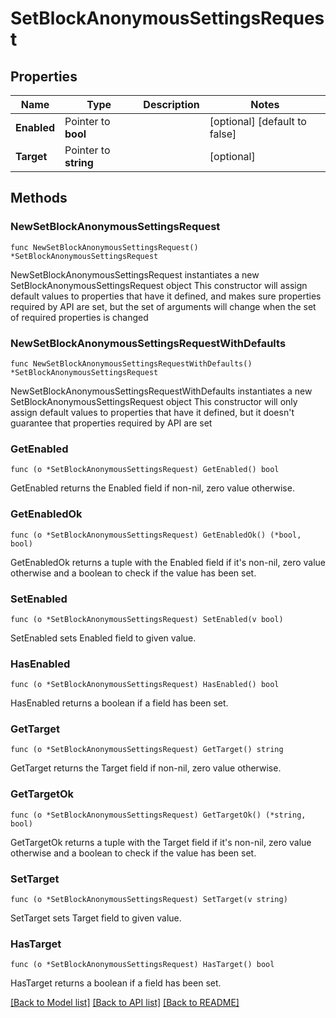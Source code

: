 # SetBlockAnonymousSettingsRequest

## Properties

Name | Type | Description | Notes
------------ | ------------- | ------------- | -------------
**Enabled** | Pointer to **bool** |  | [optional] [default to false]
**Target** | Pointer to **string** |  | [optional] 

## Methods

### NewSetBlockAnonymousSettingsRequest

`func NewSetBlockAnonymousSettingsRequest() *SetBlockAnonymousSettingsRequest`

NewSetBlockAnonymousSettingsRequest instantiates a new SetBlockAnonymousSettingsRequest object
This constructor will assign default values to properties that have it defined,
and makes sure properties required by API are set, but the set of arguments
will change when the set of required properties is changed

### NewSetBlockAnonymousSettingsRequestWithDefaults

`func NewSetBlockAnonymousSettingsRequestWithDefaults() *SetBlockAnonymousSettingsRequest`

NewSetBlockAnonymousSettingsRequestWithDefaults instantiates a new SetBlockAnonymousSettingsRequest object
This constructor will only assign default values to properties that have it defined,
but it doesn't guarantee that properties required by API are set

### GetEnabled

`func (o *SetBlockAnonymousSettingsRequest) GetEnabled() bool`

GetEnabled returns the Enabled field if non-nil, zero value otherwise.

### GetEnabledOk

`func (o *SetBlockAnonymousSettingsRequest) GetEnabledOk() (*bool, bool)`

GetEnabledOk returns a tuple with the Enabled field if it's non-nil, zero value otherwise
and a boolean to check if the value has been set.

### SetEnabled

`func (o *SetBlockAnonymousSettingsRequest) SetEnabled(v bool)`

SetEnabled sets Enabled field to given value.

### HasEnabled

`func (o *SetBlockAnonymousSettingsRequest) HasEnabled() bool`

HasEnabled returns a boolean if a field has been set.

### GetTarget

`func (o *SetBlockAnonymousSettingsRequest) GetTarget() string`

GetTarget returns the Target field if non-nil, zero value otherwise.

### GetTargetOk

`func (o *SetBlockAnonymousSettingsRequest) GetTargetOk() (*string, bool)`

GetTargetOk returns a tuple with the Target field if it's non-nil, zero value otherwise
and a boolean to check if the value has been set.

### SetTarget

`func (o *SetBlockAnonymousSettingsRequest) SetTarget(v string)`

SetTarget sets Target field to given value.

### HasTarget

`func (o *SetBlockAnonymousSettingsRequest) HasTarget() bool`

HasTarget returns a boolean if a field has been set.


[[Back to Model list]](../README.md#documentation-for-models) [[Back to API list]](../README.md#documentation-for-api-endpoints) [[Back to README]](../README.md)


